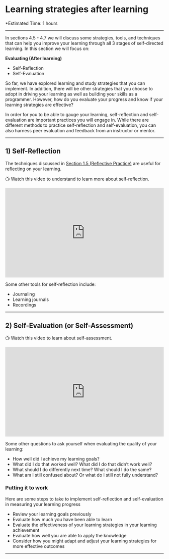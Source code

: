 # Learning strategies after learning

*Estimated Time: 1 hours

---

In sections 4.5 - 4.7 we will discuss some strategies, tools, and techniques that can help you improve your learning through all 3 stages of self-directed learning. In this section we will focus on:

**Evaluating (After learning)**

- Self-Reflection
- Self-Evaluation

So far, we have explored learning and study strategies that you can implement. In addition, there will be other strategies that you choose to adopt in driving your learning as well as building your skills as a programmer. However, how do you evaluate your progress and know if your learning strategies are effective?

In order for you to be able to gauge your learning, self-reflection and self-evaluation are important practices you will engage in. While there are different methods to practice self-reflection and self-evaluation, you can also harness peer evaluation and feedback from an instructor or mentor.

---

## 1) Self-Reflection

The techniques discussed in [Section 1.5 (Reflective Practice)](/optimizing-your-learning/how-to-get-anything-you-want-in-life/reflective-practice.md) are useful for reflecting on your learning.

<aside>


📺 Watch this video to understand to learn more about self-reflection.

</aside>

<div style="position: relative; padding-bottom: 56.25%; height: 0;"><iframe src="https://www.youtube.com/embed/tJP4eKEP0mE" title="YouTube video player" frameborder="0" allow="accelerometer; autoplay; clipboard-write; encrypted-media; gyroscope; picture-in-picture" allowfullscreen style="position: absolute; top: 0; left: 0; width: 100%; height: 100%;"></iframe></div>

Some other tools for self-reflection include:

- Journaling
- Learning journals
- Recordings

---

## 2) Self-Evaluation (or Self-Assessment)

<aside>

📺 Watch this video to learn about self-assessment.

</aside>


<div style="position: relative; padding-bottom: 56.25%; height: 0;"><iframe src="https://www.youtube.com/embed/Qo_5dJ-dlIQ" title="YouTube video player" frameborder="0" allow="accelerometer; autoplay; clipboard-write; encrypted-media; gyroscope; picture-in-picture" allowfullscreen style="position: absolute; top: 0; left: 0; width: 100%; height: 100%;"></iframe></div>


Some other questions to ask yourself when evaluating the quality of your learning:

- How well did I achieve my learning goals?
- What did I do that worked well? What did I do that didn’t work well?
- What should I do differently next time? What should I do the same?
- What am I still confused about? Or what do I still not fully understand?

### Putting it to work

Here are some steps to take to implement self-reflection and self-evaluation in measuring your learning progress

- Review your learning goals previously
- Evaluate how much you have been able to learn
- Evaluate the effectiveness of your learning strategies in your learning achievement
- Evaluate how well you are able to apply the knowledge
- Consider how you might adapt and adjust your learning strategies for more effective outcomes

---
